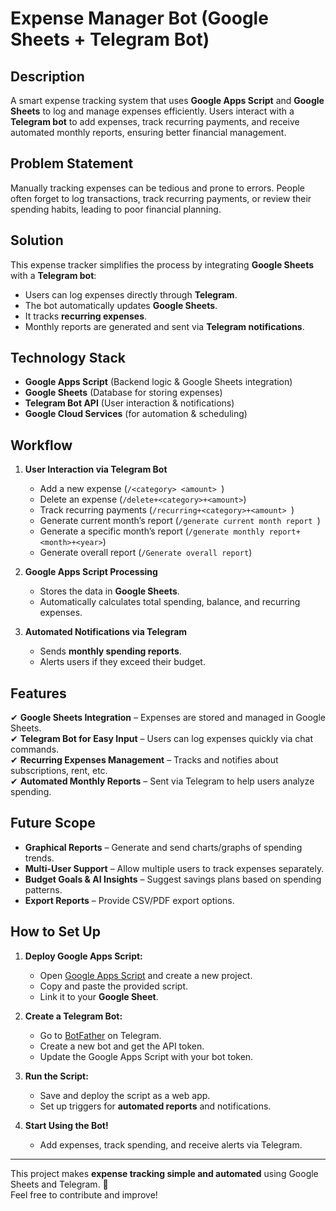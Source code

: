 # Expense Manager Bot (Google Sheets + Telegram Bot)

## Description
A smart expense tracking system that uses **Google Apps Script** and **Google Sheets** to log and manage expenses efficiently. Users interact with a **Telegram bot** to add expenses, track recurring payments, and receive automated monthly reports, ensuring better financial management.

## Problem Statement
Manually tracking expenses can be tedious and prone to errors. People often forget to log transactions, track recurring payments, or review their spending habits, leading to poor financial planning.

## Solution
This expense tracker simplifies the process by integrating **Google Sheets** with a **Telegram bot**:
- Users can log expenses directly through **Telegram**.
- The bot automatically updates **Google Sheets**.
- It tracks **recurring expenses**.
- Monthly reports are generated and sent via **Telegram notifications**.

## Technology Stack
- **Google Apps Script** (Backend logic & Google Sheets integration)
- **Google Sheets** (Database for storing expenses)
- **Telegram Bot API** (User interaction & notifications)
- **Google Cloud Services** (for automation & scheduling)

## Workflow
1. **User Interaction via Telegram Bot**
   - Add a new expense (`/<category> <amount> `)
   - Delete an expense (`/delete+<category>+<amount>`)
   - Track recurring payments (`/recurring+<category>+<amount> `)
   - Generate current month’s report (`/generate current month report `)
   - Generate a specific month’s report (`/generate monthly report+<month>+<year>`)
   - Generate overall report (`/Generate overall report`)

2. **Google Apps Script Processing**
   - Stores the data in **Google Sheets**.
   - Automatically calculates total spending, balance, and recurring expenses.

3. **Automated Notifications via Telegram**
   - Sends **monthly spending reports**.
   - Alerts users if they exceed their budget.

## Features
✔ **Google Sheets Integration** – Expenses are stored and managed in Google Sheets.  
✔ **Telegram Bot for Easy Input** – Users can log expenses quickly via chat commands.  
✔ **Recurring Expenses Management** – Tracks and notifies about subscriptions, rent, etc.  
✔ **Automated Monthly Reports** – Sent via Telegram to help users analyze spending.  

## Future Scope
- **Graphical Reports** – Generate and send charts/graphs of spending trends.
- **Multi-User Support** – Allow multiple users to track expenses separately.
- **Budget Goals & AI Insights** – Suggest savings plans based on spending patterns.
- **Export Reports** – Provide CSV/PDF export options.

## How to Set Up
1. **Deploy Google Apps Script:**
   - Open [Google Apps Script](https://script.google.com/) and create a new project.
   - Copy and paste the provided script.
   - Link it to your **Google Sheet**.

2. **Create a Telegram Bot:**
   - Go to [BotFather](https://t.me/BotFather) on Telegram.
   - Create a new bot and get the API token.
   - Update the Google Apps Script with your bot token.

3. **Run the Script:**
   - Save and deploy the script as a web app.
   - Set up triggers for **automated reports** and notifications.

4. **Start Using the Bot!**
   - Add expenses, track spending, and receive alerts via Telegram.

---

This project makes **expense tracking simple and automated** using Google Sheets and Telegram. 🚀  
Feel free to contribute and improve!  

